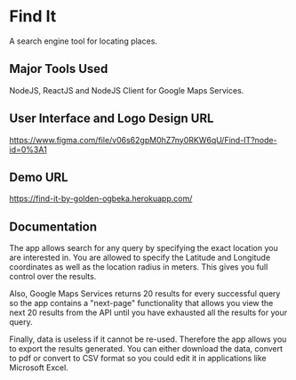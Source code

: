 # Find It

A search engine tool for locating places.

## Major Tools Used

NodeJS, ReactJS and NodeJS Client for Google Maps Services.

## User Interface and Logo Design URL

https://www.figma.com/file/v06s62gpM0hZ7ny0RKW6qU/Find-IT?node-id=0%3A1

## Demo URL

https://find-it-by-golden-ogbeka.herokuapp.com/

## Documentation

The app allows search for any query by specifying the exact location you are interested in. You are allowed to specify the Latitude and Longitude coordinates as well as the location radius in meters. This gives you full control over the results.

Also, Google Maps Services returns 20 results for every successful query so the app contains a "next-page" functionality that allows you view the next 20 results from the API until you have exhausted all the results for your query.

Finally, data is useless if it cannot be re-used. Therefore the app allows you to export the results generated. You can either download the data, convert to pdf or convert to CSV format so you could edit it in applications like Microsoft Excel.
